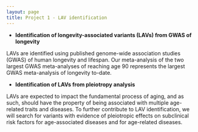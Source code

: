 ```yaml
---
layout: page
title: Project 1 - LAV identification
---
```


* **Identification of longevity-associated variants (LAVs) from GWAS of longevity**

LAVs are identified using published genome-wide association studies (GWAS) of human longevity and lifespan. Our meta-analysis of the two largest GWAS meta-analyses of reaching age 90 represents the largest GWAS meta-analysis of longevity to-date. 

* **Identification of LAVs from pleiotropy analysis**

LAVs are expected to impact the fundamental process of aging, and as such, should have the property of being associated with multiple age-related traits and diseases.  To further contribute to LAV identification, we will search for variants with evidence of pleiotropic effects on subclinical risk factors for age-associated diseases and for age-related diseases. 




